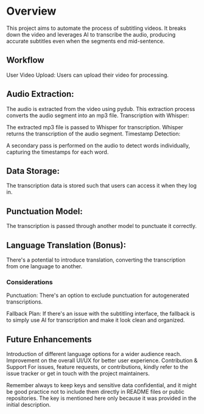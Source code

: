 # Overview
This project aims to automate the process of subtitling videos. It breaks down the video and leverages AI to transcribe the audio, producing accurate subtitles even when the segments end mid-sentence.

## Workflow
User Video Upload: Users can upload their video for processing.

## Audio Extraction:

The audio is extracted from the video using pydub.
This extraction process converts the audio segment into an mp3 file.
Transcription with Whisper:

The extracted mp3 file is passed to Whisper for transcription.
Whisper returns the transcription of the audio segment.
Timestamp Detection:

A secondary pass is performed on the audio to detect words individually, capturing the timestamps for each word.
## Data Storage:

The transcription data is stored such that users can access it when they log in.
## Punctuation Model:

The transcription is passed through another model to punctuate it correctly.
## Language Translation (Bonus):

There's a potential to introduce translation, converting the transcription from one language to another.
### Considerations
Punctuation: There's an option to exclude punctuation for autogenerated transcriptions.

Fallback Plan: If there's an issue with the subtitling interface, the fallback is to simply use AI for transcription and make it look clean and organized.


## Future Enhancements
Introduction of different language options for a wider audience reach.
Improvement on the overall UI/UX for better user experience.
Contribution & Support
For issues, feature requests, or contributions, kindly refer to the issue tracker or get in touch with the project maintainers.

Remember always to keep keys and sensitive data confidential, and it might be good practice not to include them directly in README files or public repositories. The key is mentioned here only because it was provided in the initial description.